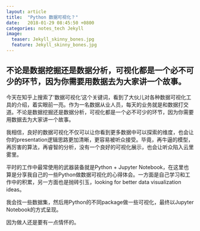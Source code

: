 ```yaml
---
layout: article
title:  "Python 数据可视化？"
date:   2018-01-29 08:45:50 +0800
categories: notes_tech Jekyll
image:
  teaser: Jekyll_skinny_bones.jpg
  feature: Jekyll_skinny_bones.jpg
---
```

## 不论是数据挖掘还是数据分析，可视化都是一个必不可少的环节，因为你需要用数据去为大家讲一个故事。

今天在知乎上搜索了‘数据可视化’这个关键词，看到了大伙儿对各种数据可视化工具的介绍，着实眼前一亮。作为一名数据从业人员，每天的业务就是和数据打交道。不论是数据挖掘还是数据分析，可视化都是一个必不可少的环节，因为你需要用数据去为大家讲一个故事。

我相信，良好的数据可视化不仅可以让你看到更多数据中可以探索的维度，也会让你的presentation逻辑思路更加清晰，更容易被听众接受。毕竟，再牛逼的模型，再厉害的算法，再睿智的分析，没有一个良好的可视化展示，也会让听众陷入云里雾里。

平时的工作中最常使用的武器装备就是Python + Jupyter Notebook，在这里也算是分享我自己的一些Python做数据可视化的心得体会。一方面是自己学习和工作中的积累，另一方面也是抛砖引玉，looking for better data visualization ideas。

我会找一些数据集，然后用Python的不同package做一些可视化，最终以Jupyter Notebook的方式呈现。

因为做人还是要有一点情怀的。